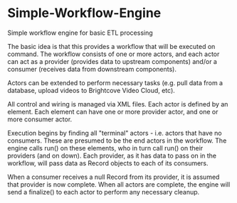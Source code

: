 Simple-Workflow-Engine
======================

Simple workflow engine for basic ETL processing

The basic idea is that this provides a workflow that will be executed on
command.  The workflow consists of one or more actors, and each actor can
act as a provider (provides data to upstream components) and/or a consumer
(receives data from downstream components).

Actors can be extended to perform necessary tasks (e.g. pull data from a
database, upload videos to Brightcove Video Cloud, etc).

All control and wiring is managed via XML files.  Each actor is defined
by an <actor> element.  Each <actor> element can have one or more
provider actor, and one or more consumer actor.

Execution begins by finding all "terminal" actors - i.e. actors that have no
consumers.  These are presumed to be the end actors in the workflow.  The
engine calls run() on these elements, who in turn call run() on their
providers (and on down).  Each provider, as it has data to pass on in the
workflow, will pass data as Record objects to each of its consumers.

When a consumer receives a null Record from its provider, it is assumed that
provider is now complete.  When all actors are complete, the engine will send
a finalize() to each actor to perform any necessary cleanup.